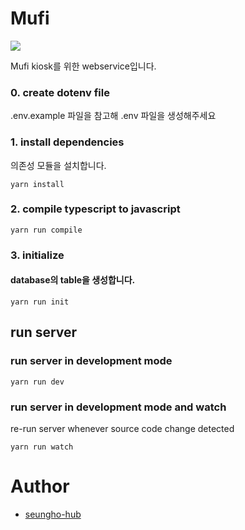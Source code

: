 # Mufi

![](https://elastic-ski-802.notion.site/image/https%3A%2F%2Fs3-us-west-2.amazonaws.com%2Fsecure.notion-static.com%2Fc2b5a3ff-6c92-4222-905e-cc0412cb20f7%2F%EB%AC%B4%ED%94%BC_%EB%A1%9C%EA%B3%A0.png?table=block&id=dc1d1d3b-27db-4dd2-8389-c0b272955973&spaceId=290827d9-99cd-42c4-8c2f-640909027e0e&width=250&userId=&cache=v2?size=20)

Mufi kiosk를 위한 webservice입니다.


### 0. create dotenv file
    
.env.example 파일을 참고해 .env 파일을 생성해주세요
    
    
### 1. install dependencies

의존성 모듈을 설치합니다.

    yarn install


### 2. compile typescript to javascript

    yarn run compile
    
    
### 3. initialize

#### database의 table을 생성합니다.
    
    yarn run init



## run server


### run server in development mode

    yarn run dev



### run server in development mode and watch 
re-run server  whenever source code change detected

    yarn run watch

# Author

- [seungho-hub](https://github.com/seungho-hub)
